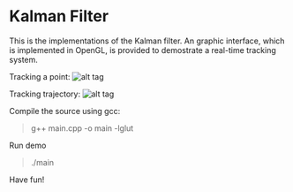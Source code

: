 Kalman Filter
===========
This is the implementations of the Kalman filter. An graphic interface, which is implemented in OpenGL, is provided to demostrate a real-time tracking system.

Tracking a point:
![alt tag](https://raw.githubusercontent.com/yanyanggithub/codesamples/gh-pages/images/tracking_point.gif)


Tracking trajectory:
![alt tag](https://raw.githubusercontent.com/yanyanggithub/codesamples/gh-pages/images/tracking_trajectory.gif)

Compile the source using gcc:
> g++ main.cpp -o main  -lglut

Run demo
> ./main

Have fun!

